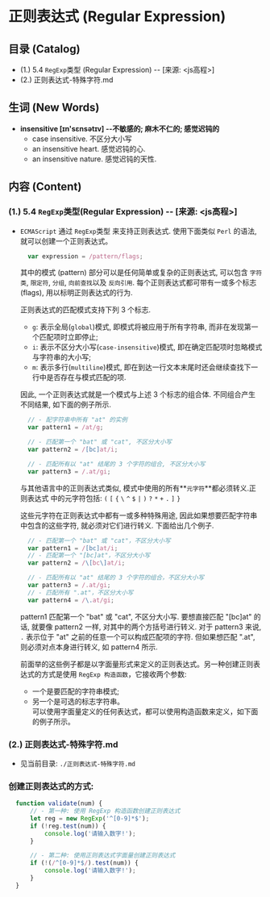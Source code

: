 # 正则表达式 (Regular Expression)

## 目录 (Catalog)
- (1.) 5.4 `RegExp`类型 (Regular Expression) -- [来源: <js高程>]
- (2.) 正则表达式-特殊字符.md


## 生词 (New Words)
- **insensitive [ɪn'sɛnsətɪv] --不敏感的; 麻木不仁的; 感觉迟钝的**
    + case insensitive. 不区分大小写
    + an insensitive heart. 感觉迟钝的心.
    + an insensitive nature. 感觉迟钝的天性.


## 内容 (Content)
### (1.) 5.4 `RegExp`类型(Regular Expression) -- [来源: <js高程>]
- `ECMAScript` 通过 `RegExp`类型 来支持正则表达式. 使用下面类似 `Perl` 的语法, 
  就可以创建一个正则表达式。
  ```js
    var expression = /pattern/flags;
  ```
  其中的模式 (pattern) 部分可以是任何简单或复杂的正则表达式, 可以包含 `字符类`,
  `限定符`, `分组`, `向前查找`以及 `反向引用`. 每个正则表达式都可带有一或多个标志
  (flags), 用以标明正则表达式的行为.
  
  正则表达式的匹配模式支持下列 3 个标志. 
    + `g`: 表示全局(`global`)模式, 即模式将被应用于所有字符串, 
      而非在发现第一个匹配项时立即停止;
    + `i`: 表示不区分大小写(`case-insensitive`)模式,
      即在确定匹配项时忽略模式与字符串的大小写;
    + `m`: 表示多行(`multiline`)模式,
      即在到达一行文本末尾时还会继续查找下一行中是否存在与模式匹配的项. 

  因此, 一个正则表达式就是一个模式与上述 3 个标志的组合体. 不同组合产生不同结果,
  如下面的例子所示. 
  ```js      
    // - 配字符串中所有 "at" 的实例
    var pattern1 = /at/g;

    // - 匹配第一个 "bat" 或 "cat", 不区分大小写
    var pattern2 = /[bc]at/i;

    // - 匹配所有以 "at" 结尾的 3 个字符的组合, 不区分大小写
    var pattern3 = /.at/gi;
  ```
  与其他语言中的正则表达式类似, 模式中使用的所有**`元字符`**都必须转义.正则表达式
  中的元字符包括: `(` `[` `{` `\` `^` `$` `|` `)` `?` `*` `+` `.` `]` `}`

  这些元字符在正则表达式中都有一或多种特殊用途, 因此如果想要匹配字符串中包含的这些字符,
  就必须对它们进行转义. 下面给出几个例子.
  ```js
    // - 匹配第一个 "bat" 或 "cat"，不区分大小写
    var pattern1 = /[bc]at/i;
    // - 匹配第一个 "[bc]at"，不区分大小写
    var pattern2 = /\[bc\]at/i;

    // - 匹配所有以 "at" 结尾的 3 个字符的组合，不区分大小写
    var pattern3 = /.at/gi;
    // - 匹配所有 ".at"，不区分大小写
    var pattern4 = /\.at/gi;
  ```
  pattern1 匹配第一个 "bat" 或 "cat", 不区分大小写. 要想直接匹配 "[bc]at"
  的话, 就要像 pattern2 一样, 对其中的两个方括号进行转义. 对于 pattern3 来说,
  `.` 表示位于 "at" 之前的任意一个可以构成匹配项的字符. 但如果想匹配 ".at", 
  则必须对点本身进行转义, 如 pattern4 所示. 

  前面举的这些例子都是以字面量形式来定义的正则表达式。另一种创建正则表达式的方式是使用
  `RegExp 构造函数`，它接收两个参数:
    + 一个是要匹配的字符串模式;
    + 另一个是可选的标志字符串。  
  可以使用字面量定义的任何表达式，都可以使用构造函数来定义，如下面的例子所示。


### (2.) 正则表达式-特殊字符.md
- 见当前目录: `./正则表达式-特殊字符.md`




### 创建正则表达式的方式: 
  ```js
    function validate(num) {
        // - 第一种: 使用 RegExp 构造函数创建正则表达式
        let reg = new RegExp('^[0-9]*$');
        if (!reg.test(num)) {
            console.log('请输入数字!');
        }

        // - 第二种: 使用正则表达式字面量创建正则表达式 
        if (!(/^[0-9]*$/).test(num)) {
            console.log('请输入数字!');
        }
    }
  ```
